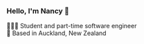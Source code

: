 ### Hello, I'm Nancy 👋

👩🏻‍💻 Student and part-time software engineer<br/>
📍 Based in Auckland, New Zealand

